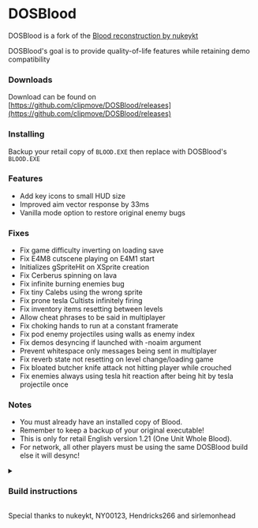 # DOSBlood
DOSBlood is a fork of the [Blood reconstruction by nukeykt](https://github.com/nukeykt/Blood-RE)

DOSBlood's goal is to provide quality-of-life features while retaining demo compatibility

### Downloads
Download can be found on [https://github.com/clipmove/DOSBlood/releases](https://github.com/clipmove/DOSBlood/releases)

### Installing
Backup your retail copy of `BLOOD.EXE` then replace with DOSBlood's `BLOOD.EXE`

### Features
* Add key icons to small HUD size
* Improved aim vector response by 33ms
* Vanilla mode option to restore original enemy bugs

### Fixes
* Fix game difficulty inverting on loading save
* Fix E4M8 cutscene playing on E4M1 start
* Initializes gSpriteHit on XSprite creation
* Fix Cerberus spinning on lava
* Fix infinite burning enemies bug
* Fix tiny Calebs using the wrong sprite
* Fix prone tesla Cultists infinitely firing
* Fix inventory items resetting between levels
* Allow cheat phrases to be said in multiplayer
* Fix choking hands to run at a constant framerate
* Fix pod enemy projectiles using walls as enemy index
* Fix demos desyncing if launched with -noaim argument
* Prevent whitespace only messages being sent in multiplayer
* Fix reverb state not resetting on level change/loading game
* Fix bloated butcher knife attack not hitting player while crouched
* Fix enemies always using tesla hit reaction after being hit by tesla projectile once

### Notes
* You must already have an installed copy of Blood.
* Remember to keep a backup of your original executable!
* This is only for retail English version 1.21 (One Unit Whole Blood).
* For network, all other players must be using the same DOSBlood build else it will desync!

<details><summary><h3 dir="auto">Build instructions</h3></summary>
Watcom 10.6 and TASM 3.2 are required to build

1) Build helix32 and qtools (e.g. `cd helix32` and then `wmake`)
2) Build blood (e.g. `cd blood` and then `wmake`)</details>

Special thanks to nukeykt, NY00123, Hendricks266 and sirlemonhead